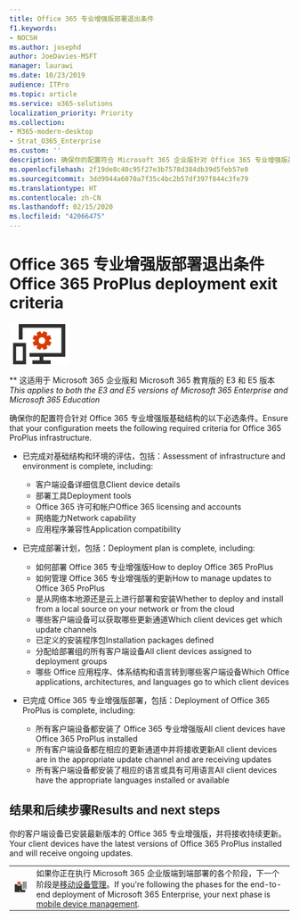 ```yaml
---
title: Office 365 专业增强版部署退出条件
f1.keywords:
- NOCSH
ms.author: josephd
author: JoeDavies-MSFT
manager: laurawi
ms.date: 10/23/2019
audience: ITPro
ms.topic: article
ms.service: o365-solutions
localization_priority: Priority
ms.collection:
- M365-modern-desktop
- Strat_O365_Enterprise
ms.custom: ''
description: 确保你的配置符合 Microsoft 365 企业版针对 Office 365 专业增强版基础结构的条件。
ms.openlocfilehash: 2f19de8c40c95f27e3b7578d384db39d5feb57e0
ms.sourcegitcommit: 3dd9944a6070a7f35c4bc2b57df397f844c3fe79
ms.translationtype: HT
ms.contentlocale: zh-CN
ms.lasthandoff: 02/15/2020
ms.locfileid: "42066475"
---
```

# <a name="office-365-proplus-deployment-exit-criteria"></a><span data-ttu-id="c9c08-103">Office 365 专业增强版部署退出条件</span><span class="sxs-lookup"><span data-stu-id="c9c08-103">Office 365 ProPlus deployment exit criteria</span></span>

![阶段 4：Office 365 专业增强版](../media/deploy-foundation-infrastructure/O365proplus_icon-small.png)

<span data-ttu-id="c9c08-105">\*\* 这适用于 Microsoft 365 企业版和 Microsoft 365 教育版的 E3 和 E5 版本</span><span class="sxs-lookup"><span data-stu-id="c9c08-105">*This applies to both the E3 and E5 versions of Microsoft 365 Enterprise and Microsoft 365 Education*</span></span>

<span data-ttu-id="c9c08-106">确保你的配置符合针对 Office 365 专业增强版基础结构的以下必选条件。</span><span class="sxs-lookup"><span data-stu-id="c9c08-106">Ensure that your configuration meets the following required criteria for Office 365 ProPlus infrastructure.</span></span>

- <span data-ttu-id="c9c08-107">已完成对基础结构和环境的评估，包括：</span><span class="sxs-lookup"><span data-stu-id="c9c08-107">Assessment of infrastructure and environment is complete, including:</span></span>

    - <span data-ttu-id="c9c08-108">客户端设备详细信息</span><span class="sxs-lookup"><span data-stu-id="c9c08-108">Client device details</span></span>
    - <span data-ttu-id="c9c08-109">部署工具</span><span class="sxs-lookup"><span data-stu-id="c9c08-109">Deployment tools</span></span>
    - <span data-ttu-id="c9c08-110">Office 365 许可和帐户</span><span class="sxs-lookup"><span data-stu-id="c9c08-110">Office 365 licensing and accounts</span></span>
    - <span data-ttu-id="c9c08-111">网络能力</span><span class="sxs-lookup"><span data-stu-id="c9c08-111">Network capability</span></span>
    - <span data-ttu-id="c9c08-112">应用程序兼容性</span><span class="sxs-lookup"><span data-stu-id="c9c08-112">Application compatibility</span></span>

- <span data-ttu-id="c9c08-113">已完成部署计划，包括：</span><span class="sxs-lookup"><span data-stu-id="c9c08-113">Deployment plan is complete, including:</span></span>

    - <span data-ttu-id="c9c08-114">如何部署 Office 365 专业增强版</span><span class="sxs-lookup"><span data-stu-id="c9c08-114">How to deploy Office 365 ProPlus</span></span>
    - <span data-ttu-id="c9c08-115">如何管理 Office 365 专业增强版的更新</span><span class="sxs-lookup"><span data-stu-id="c9c08-115">How to manage updates to Office 365 ProPlus</span></span>
    - <span data-ttu-id="c9c08-116">是从网络本地源还是云上进行部署和安装</span><span class="sxs-lookup"><span data-stu-id="c9c08-116">Whether to deploy and install from a local source on your network or from the cloud</span></span>
    - <span data-ttu-id="c9c08-117">哪些客户端设备可以获取哪些更新通道</span><span class="sxs-lookup"><span data-stu-id="c9c08-117">Which client devices get which update channels</span></span>
    - <span data-ttu-id="c9c08-118">已定义的安装程序包</span><span class="sxs-lookup"><span data-stu-id="c9c08-118">Installation packages defined</span></span>
    - <span data-ttu-id="c9c08-119">分配给部署组的所有客户端设备</span><span class="sxs-lookup"><span data-stu-id="c9c08-119">All client devices assigned to deployment groups</span></span>
    - <span data-ttu-id="c9c08-120">哪些 Office 应用程序、体系结构和语言转到哪些客户端设备</span><span class="sxs-lookup"><span data-stu-id="c9c08-120">Which Office applications, architectures, and languages go to which client devices</span></span>

- <span data-ttu-id="c9c08-121">已完成 Office 365 专业增强版部署，包括：</span><span class="sxs-lookup"><span data-stu-id="c9c08-121">Deployment of Office 365 ProPlus is complete, including:</span></span>

    - <span data-ttu-id="c9c08-122">所有客户端设备都安装了 Office 365 专业增强版</span><span class="sxs-lookup"><span data-stu-id="c9c08-122">All client devices have Office 365 ProPlus installed</span></span>
    - <span data-ttu-id="c9c08-123">所有客户端设备都在相应的更新通道中并将接收更新</span><span class="sxs-lookup"><span data-stu-id="c9c08-123">All client devices are in the appropriate update channel and are receiving updates</span></span>
    - <span data-ttu-id="c9c08-124">所有客户端设备都安装了相应的语言或具有可用语言</span><span class="sxs-lookup"><span data-stu-id="c9c08-124">All client devices have the appropriate languages installed or available</span></span>



## <a name="results-and-next-steps"></a><span data-ttu-id="c9c08-125">结果和后续步骤</span><span class="sxs-lookup"><span data-stu-id="c9c08-125">Results and next steps</span></span>

<span data-ttu-id="c9c08-126">你的客户端设备已安装最新版本的 Office 365 专业增强版，并将接收持续更新。</span><span class="sxs-lookup"><span data-stu-id="c9c08-126">Your client devices have the latest versions of Office 365 ProPlus installed and will receive ongoing updates.</span></span>

|||
|:-------|:-----|
|![阶段 5：移动设备管理](../media/deploy-foundation-infrastructure/mobiledevicemgmt_icon-small.png)| <span data-ttu-id="c9c08-128">如果你正在执行 Microsoft 365 企业版端到端部署的各个阶段，下一个阶段是[移动设备管理](mobility-infrastructure.md)。</span><span class="sxs-lookup"><span data-stu-id="c9c08-128">If you're following the phases for the end-to-end deployment of Microsoft 365 Enterprise, your next phase is [mobile device management](mobility-infrastructure.md).</span></span> |
